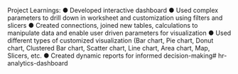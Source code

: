 Project Learnings:
● Developed interactive dashboard
● Used complex parameters to drill down in worksheet and customization using filters and slicers
● Created connections, joined new tables, calculations to manipulate data and enable user driven parameters for visualization
● Used different types of customized visualization (Bar chart, Pie chart, Donut chart, Clustered Bar chart, Scatter chart, Line chart, Area chart, Map, Slicers, etc.
● Created dynamic reports for informed decision-making# hr-analytics-dashboard
